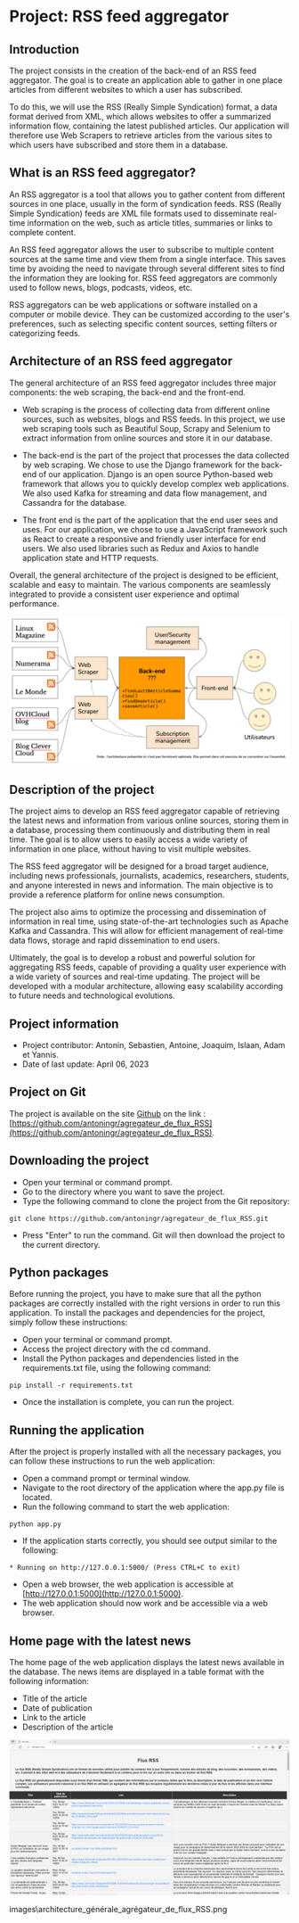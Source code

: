 # Project: RSS feed aggregator

## Introduction
The project consists in the creation of the back-end of an RSS feed aggregator. The goal is to create an application able to gather in one place articles from different websites to which a user has subscribed.

To do this, we will use the RSS (Really Simple Syndication) format, a data format derived from XML, which allows websites to offer a summarized information flow, containing the latest published articles. Our application will therefore use Web Scrapers to retrieve articles from the various sites to which users have subscribed and store them in a database.


## What is an RSS feed aggregator?
An RSS aggregator is a tool that allows you to gather content from different sources in one place, usually in the form of syndication feeds. RSS (Really Simple Syndication) feeds are XML file formats used to disseminate real-time information on the web, such as article titles, summaries or links to complete content.

An RSS feed aggregator allows the user to subscribe to multiple content sources at the same time and view them from a single interface. This saves time by avoiding the need to navigate through several different sites to find the information they are looking for. RSS feed aggregators are commonly used to follow news, blogs, podcasts, videos, etc.

RSS aggregators can be web applications or software installed on a computer or mobile device. They can be customized according to the user's preferences, such as selecting specific content sources, setting filters or categorizing feeds.


## Architecture of an RSS feed aggregator
The general architecture of an RSS feed aggregator includes three major components: the web scraping, the back-end and the front-end.

- Web scraping is the process of collecting data from different online sources, such as websites, blogs and RSS feeds. In this project, we use web scraping tools such as Beautiful Soup, Scrapy and Selenium to extract information from online sources and store it in our database.

- The back-end is the part of the project that processes the data collected by web scraping. We chose to use the Django framework for the back-end of our application. Django is an open source Python-based web framework that allows you to quickly develop complex web applications. We also used Kafka for streaming and data flow management, and Cassandra for the database.

- The front end is the part of the application that the end user sees and uses. For our application, we chose to use a JavaScript framework such as React to create a responsive and friendly user interface for end users. We also used libraries such as Redux and Axios to handle application state and HTTP requests.

Overall, the general architecture of the project is designed to be efficient, scalable and easy to maintain. The various components are seamlessly integrated to provide a consistent user experience and optimal performance.

![](images/general_architecture_flux_aggregator_RSS.png)


## Description of the project
The project aims to develop an RSS feed aggregator capable of retrieving the latest news and information from various online sources, storing them in a database, processing them continuously and distributing them in real time. The goal is to allow users to easily access a wide variety of information in one place, without having to visit multiple websites.

The RSS feed aggregator will be designed for a broad target audience, including news professionals, journalists, academics, researchers, students, and anyone interested in news and information. The main objective is to provide a reference platform for online news consumption.

The project also aims to optimize the processing and dissemination of information in real time, using state-of-the-art technologies such as Apache Kafka and Cassandra. This will allow for efficient management of real-time data flows, storage and rapid dissemination to end users.

Ultimately, the goal is to develop a robust and powerful solution for aggregating RSS feeds, capable of providing a quality user experience with a wide variety of sources and real-time updating. The project will be developed with a modular architecture, allowing easy scalability according to future needs and technological evolutions.


## Project information
- Project contributor: Antonin, Sebastien, Antoine, Joaquim, Islaan, Adam et Yannis.
- Date of last update: April 06, 2023

## Project on Git
The project is available on the site [Github](https://github.com/) on the link : [https://github.com/antoningr/agregateur_de_flux_RSS](https://github.com/antoningr/agregateur_de_flux_RSS). 


## Downloading the project
- Open your terminal or command prompt.
- Go to the directory where you want to save the project.
- Type the following command to clone the project from the Git repository:
```
git clone https://github.com/antoningr/agregateur_de_flux_RSS.git
```
- Press "Enter" to run the command. Git will then download the project to the current directory.


## Python packages
Before running the project, you have to make sure that all the python packages are correctly installed with the right versions in order to run this application.
To install the packages and dependencies for the project, simply follow these instructions:
- Open your terminal or command prompt.
- Access the project directory with the cd command.
- Install the Python packages and dependencies listed in the requirements.txt file, using the following command:
```
pip install -r requirements.txt
```
- Once the installation is complete, you can run the project.


## Running the application
After the project is properly installed with all the necessary packages, you can follow these instructions to run the web application:
- Open a command prompt or terminal window.
- Navigate to the root directory of the application where the app.py file is located.
- Run the following command to start the web application:
```
python app.py
```
- If the application starts correctly, you should see output similar to the following:
```
* Running on http://127.0.0.1:5000/ (Press CTRL+C to exit)
```
- Open a web browser, the web application is accessible at [http://127.0.0.1:5000](http://127.0.0.1:5000).
- The web application should now work and be accessible via a web browser.


## Home page with the latest news
The home page of the web application displays the latest news available in the database. The news items are displayed in a table format with the following information:
- Title of the article
- Date of publication
- Link to the article
- Description of the article

<img src="images/app_homepage.png" alt="Application homepage">

images\architecture_générale_agrégateur_de_flux_RSS.png